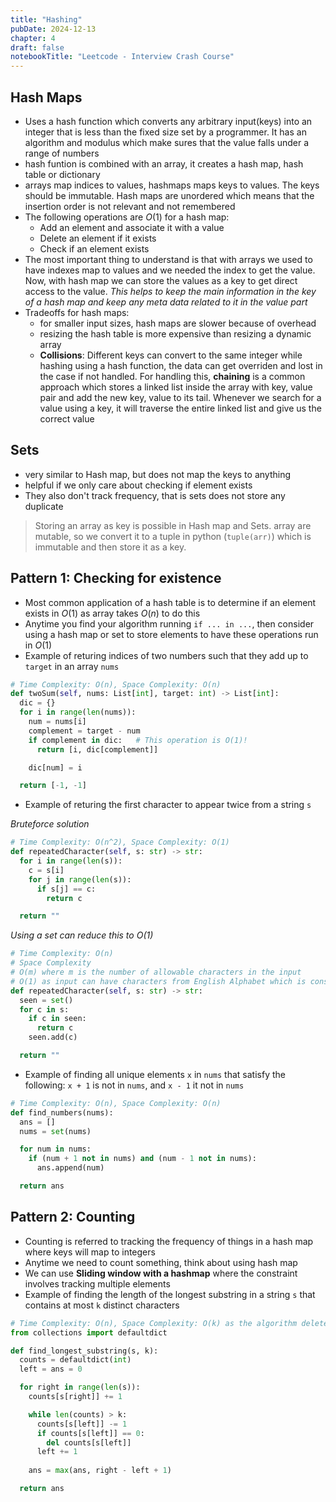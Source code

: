 ```yaml
---
title: "Hashing"
pubDate: 2024-12-13
chapter: 4
draft: false
notebookTitle: "Leetcode - Interview Crash Course"
---
```


## Hash Maps
- Uses a hash function which converts any arbitrary input(keys) into an integer that is less than the fixed size set by a programmer. It has an algorithm and modulus which make sures that the value falls under a range of numbers
- hash funtion is combined with an array, it creates a hash map, hash table or dictionary
- arrays map indices to values, hashmaps maps keys to values. The keys should be immutable. Hash maps are unordered which means that the insertion order is not relevant and not remembered
- The following operations are $O(1)$ for a hash map:
  - Add an element and associate it with a value
  - Delete an element if it exists
  - Check if an element exists
- The most important thing to understand is that with arrays we used to have indexes map to values and we needed the index to get the value. Now, with hash map we can store the values as a key to get direct access to the value.
*This helps to keep the main information in the key of a hash map and keep any meta data related to it in the value part*
- Tradeoffs for hash maps:
  - for smaller input sizes, hash maps are slower because of overhead
  - resizing the hash table is more expensive than resizing a dynamic array
  - **Collisions**: Different keys can convert to the same integer while hashing using a hash function, the data can get overriden and lost in the case if not handled. For handling this, **chaining** is a common approach which stores a linked list inside the array with key, value pair and add the new key, value to its tail. Whenever we search for a value using a key, it will traverse the entire linked list and give us the correct value

## Sets
- very similar to Hash map, but does not map the keys to anything
- helpful if we only care about checking if element exists
- They also don't track frequency, that is sets does not store any duplicate

> Storing an array as key is possible in Hash map and Sets. array are mutable, so we convert it to a tuple in python (`tuple(arr)`) which is immutable and then store it as a key.

## Pattern 1: Checking for existence
- Most common application of a hash table is to determine if an element exists in $O(1)$ as array takes $O(n)$ to do this
- Anytime you find your algorithm running `if ... in ...`, then consider using a hash map or set to store elements to have these operations run in $O(1)$
- Example of returing indices of two numbers such that they add up to `target` in an array `nums`
```python
# Time Complexity: O(n), Space Complexity: O(n)
def twoSum(self, nums: List[int], target: int) -> List[int]:
  dic = {}
  for i in range(len(nums)):
    num = nums[i]
    complement = target - num
    if complement in dic:   # This operation is O(1)!
      return [i, dic[complement]]

    dic[num] = i

  return [-1, -1]
```
- Example of returing the first character to appear twice from a string `s`

*Bruteforce solution*
```python
# Time Complexity: O(n^2), Space Complexity: O(1)
def repeatedCharacter(self, s: str) -> str:
  for i in range(len(s)):
    c = s[i]
    for j in range(len(s)):
      if s[j] == c:
        return c

  return ""
```
*Using a set can reduce this to $O(1)$*
```python
# Time Complexity: O(n)
# Space Complexity
# O(m) where m is the number of allowable characters in the input
# O(1) as input can have characters from English Alphabet which is constant 26
def repeatedCharacter(self, s: str) -> str:
  seen = set()
  for c in s:
    if c in seen:
      return c
    seen.add(c)

  return ""
```
- Example of finding all unique elements `x` in `nums` that satisfy the following: `x + 1` is not in `nums`, and `x - 1` it not in `nums`
```python
# Time Complexity: O(n), Space Complexity: O(n)
def find_numbers(nums):
  ans = []
  nums = set(nums)

  for num in nums:
    if (num + 1 not in nums) and (num - 1 not in nums):
      ans.append(num)

  return ans
```

## Pattern 2: Counting
- Counting is referred to tracking the frequency of things in a hash map where keys will map to integers
- Anytime we need to count something, think about using hash map
- We can use **Sliding window with a hashmap** where the constraint involves tracking multiple elements
- Example of finding the length of the longest substring in a string `s` that contains at most `k` distinct characters
```python
# Time Complexity: O(n), Space Complexity: O(k) as the algorithm delete elements once the hash map grows beyond k
from collections import defaultdict

def find_longest_substring(s, k):
  counts = defaultdict(int)
  left = ans = 0

  for right in range(len(s)):
    counts[s[right]] += 1

    while len(counts) > k:
      counts[s[left]] -= 1
      if counts[s[left]] == 0:
        del counts[s[left]]
      left += 1
      
    ans = max(ans, right - left + 1)

  return ans
``` 